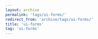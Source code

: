 ```yaml
---
layout: archive
permalink: 'tags/ui-forms/'
redirect_from: 'archive/tags/ui-forms/'
title: 'ui-forms'
tag: 'ui-forms'
---
```

